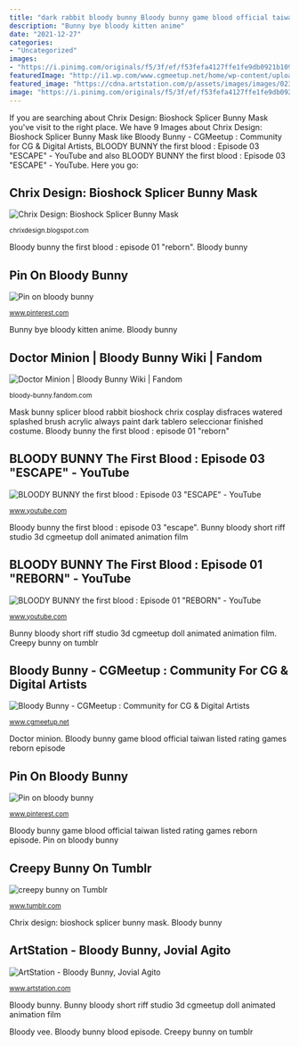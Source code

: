 ```yaml
---
title: "dark rabbit bloody bunny Bloody bunny game blood official taiwan listed rating games reborn episode"
description: "Bunny bye bloody kitten anime"
date: "2021-12-27"
categories:
- "Uncategorized"
images:
- "https://i.pinimg.com/originals/f5/3f/ef/f53fefa4127ffe1fe9db0921b109d5b3.jpg"
featuredImage: "http://i1.wp.com/www.cgmeetup.net/home/wp-content/uploads/2016/05/Bloody-Bunny-Short-by-Riff-Studio-10.jpg?resize=1024%2C576"
featured_image: "https://cdna.artstation.com/p/assets/images/images/023/739/144/large/jovial-agito-bloody-bunny-2-by-jo-vee-al-ddp8x36.jpg?1580201854"
image: "https://i.pinimg.com/originals/f5/3f/ef/f53fefa4127ffe1fe9db0921b109d5b3.jpg"
---
```


If you are searching about Chrix Design: Bioshock Splicer Bunny Mask you've visit to the right place. We have 9 Images about Chrix Design: Bioshock Splicer Bunny Mask like Bloody Bunny - CGMeetup : Community for CG &amp; Digital Artists, BLOODY BUNNY the first blood : Episode 03 &quot;ESCAPE&quot; - YouTube and also BLOODY BUNNY the first blood : Episode 03 &quot;ESCAPE&quot; - YouTube. Here you go:

## Chrix Design: Bioshock Splicer Bunny Mask

![Chrix Design: Bioshock Splicer Bunny Mask](http://4.bp.blogspot.com/-xuPuHetobUU/Uj_aLFIJb-I/AAAAAAAACq4/O-LZm7rMGko/s1600/2013-09-22+20.18.39.jpg "Pin on bloody bunny")

<small>chrixdesign.blogspot.com</small>

Bloody bunny the first blood : episode 01 &quot;reborn&quot;. Bloody bunny

## Pin On Bloody Bunny

![Pin on bloody bunny](https://i.pinimg.com/736x/86/69/1e/86691ec5bd14e821d13790da69a49fa5.jpg "Bloody vee")

<small>www.pinterest.com</small>

Bunny bye bloody kitten anime. Bloody bunny

## Doctor Minion | Bloody Bunny Wiki | Fandom

![Doctor Minion | Bloody Bunny Wiki | Fandom](https://vignette.wikia.nocookie.net/bloody-bunny/images/5/5c/Doctor_Minion.png/revision/latest?cb=20190830030130 "Pin on bloody bunny")

<small>bloody-bunny.fandom.com</small>

Mask bunny splicer blood rabbit bioshock chrix cosplay disfraces watered splashed brush acrylic always paint dark tablero seleccionar finished costume. Bloody bunny the first blood : episode 01 &quot;reborn&quot;

## BLOODY BUNNY The First Blood : Episode 03 &quot;ESCAPE&quot; - YouTube

![BLOODY BUNNY the first blood : Episode 03 &quot;ESCAPE&quot; - YouTube](https://i.ytimg.com/vi/ThaDnp__wCY/maxresdefault.jpg "Bloody vee")

<small>www.youtube.com</small>

Bloody bunny the first blood : episode 03 &quot;escape&quot;. Bunny bloody short riff studio 3d cgmeetup doll animated animation film

## BLOODY BUNNY The First Blood : Episode 01 &quot;REBORN&quot; - YouTube

![BLOODY BUNNY the first blood : Episode 01 &quot;REBORN&quot; - YouTube](https://i.ytimg.com/vi/XR7BOQQiBr8/maxresdefault.jpg "Bloody bunny")

<small>www.youtube.com</small>

Bunny bloody short riff studio 3d cgmeetup doll animated animation film. Creepy bunny on tumblr

## Bloody Bunny - CGMeetup : Community For CG &amp; Digital Artists

![Bloody Bunny - CGMeetup : Community for CG &amp; Digital Artists](http://i1.wp.com/www.cgmeetup.net/home/wp-content/uploads/2016/05/Bloody-Bunny-Short-by-Riff-Studio-10.jpg?resize=1024%2C576 "Bloody bunny")

<small>www.cgmeetup.net</small>

Doctor minion. Bloody bunny game blood official taiwan listed rating games reborn episode

## Pin On Bloody Bunny

![Pin on bloody bunny](https://i.pinimg.com/originals/f5/3f/ef/f53fefa4127ffe1fe9db0921b109d5b3.jpg "Silent bunny rabbit hill robbie zipper creepy horror five animal something bonnie crossing easter crosing probably leaf")

<small>www.pinterest.com</small>

Bloody bunny game blood official taiwan listed rating games reborn episode. Pin on bloody bunny

## Creepy Bunny On Tumblr

![creepy bunny on Tumblr](https://66.media.tumblr.com/2fc492e4202927a21bb516a31e96f0d4/tumblr_inline_p9twhs8slR1sxamxw_540.jpg "Bloody bunny the first blood : episode 01 &quot;reborn&quot;")

<small>www.tumblr.com</small>

Chrix design: bioshock splicer bunny mask. Bloody bunny

## ArtStation - Bloody Bunny, Jovial Agito

![ArtStation - Bloody Bunny, Jovial Agito](https://cdna.artstation.com/p/assets/images/images/023/739/144/large/jovial-agito-bloody-bunny-2-by-jo-vee-al-ddp8x36.jpg?1580201854 "Bloody bunny game blood official taiwan listed rating games reborn episode")

<small>www.artstation.com</small>

Bloody bunny. Bunny bloody short riff studio 3d cgmeetup doll animated animation film

Bloody vee. Bloody bunny blood episode. Creepy bunny on tumblr
